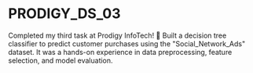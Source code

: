 # PRODIGY_DS_03
Completed my third task at Prodigy InfoTech! 🎉 Built a decision tree classifier to predict customer purchases using the "Social_Network_Ads" dataset. It was a hands-on experience in data preprocessing, feature selection, and model evaluation.
